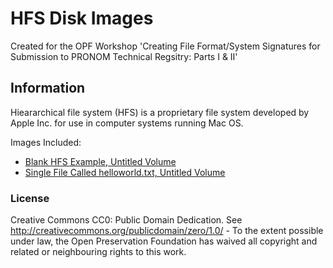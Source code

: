 # HFS Disk Images

Created for the OPF Workshop 'Creating File Format/System Signatures for Submission to PRONOM Technical Regsitry: Parts I & II'

## Information

Hieararchical file system (HFS) is a proprietary file system developed by Apple Inc. for use in computer systems running Mac OS.

Images Included:

- [Blank HFS Example, Untitled Volume](./blank-untitled-volume.img)
- [Single File Called helloworld.txt, Untitled Volume](./hello-world-untitled-volume.img)

### License

Creative Commons CC0: Public Domain Dedication. See http://creativecommons.org/publicdomain/zero/1.0/ - To the extent
possible under law, the Open Preservation Foundation has waived all copyright and related or neighbouring rights to this work.
